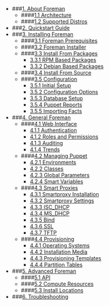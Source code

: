 
* ###[1. About Foreman](#)
    * ####[1.1 Architecture](/manuals/1.0/1.1_architecture.html)
    * ####[1.2 Supported Distros](/manuals/1.0/1.2_distributions.html)
* ###[2. Quickstart Guide](/manuals/1.0/2_quickstart_guide.html)
* ###[3. Installing Foreman](/manuals/1.0/3_installing_foreman.html)
    * ####[3.1 Foreman Prerequisites](/manuals/1.0/3.1_foreman_prerequisites.html)
    * ####[3.2 Foreman Installer](/manuals/1.0/3.2_foreman_installer.html)
    * ####[3.3 Install From Packages](/manuals/1.0/3.3_install_from_packages.html)
        * [3.3.1 RPM Based Packages](/manuals/1.0/3.3.1_rpm_packages.html)
        * [3.3.2 Debian Based Packages](/manuals/1.0/3.3.2_debian_packages.html)
    * ####[3.4 Install From Source](/manuals/1.0/3.4_install_from_source.html)
    * ####[3.5 Configuration](/manuals/1.0/3.5_configuration.html)
        * [3.5.1 Initial Setup](/manuals/1.0/3.5.1_initial_setup.html)
        * [3.5.2 Configuration Options](/manuals/1.0/3.5.2_configuration_options.html)
        * [3.5.3 Database Setup](/manuals/1.0/3.5.3_database_setup.html)
        * [3.5.4 Puppet Reports](/manuals/1.0/3.5.4_puppet_reports.html)
        * [3.5.5 Importing Facts](/manuals/1.0/3.5.5_importing_facts.html)
* ###[4. General Foreman](/manuals/1.0/4_general_foreman.html)
    * ####[4.1 Web Interface](#)
        * [4.1.1 Authentication](/manuals/1.0/4.1.1_authentication.html)
        * [4.1.2 Roles and Permissions](/manuals/1.0/4.1.2_roles_and_permissions.html)
        * [4.1.3 Auditing](#)
        * [4.1.4 Trends](#)
    * ####[4.2 Managing Puppet](#)
        * [4.2.1 Environments](#)
        * [4.2.2 Classes](#)
        * [4.2.3 Global Parameters](#)
        * [4.2.4 Smart Variables](#)
    * ####[4.3 Smart Proxies](/manuals/1.0/4.3_smartproxy.html)
        * [4.3.1 Smartproxy Installation](/manuals/1.0/4.3.1_smartproxy_installation.html)
        * [4.3.2 Smartproxy Settings](/manuals/1.0/4.3.2_smartproxy_settings.html)
        * [4.3.3 ISC_DHCP](/manuals/1.0/4.3.3_isc_dhcp.html)
        * [4.3.4 MS_DHCP](/manuals/1.0/4.3.4_ms_dhcp.html)
        * [4.3.5 Bind](/manuals/1.0/4.3.5_bind.html)
        * [4.3.6 SSL](/manuals/1.0/4.3.6_smartproxy_ssl.html)
        * [4.3.7 TFTP](/manuals/1.0/4.3.7_smartproxy_tftp.html)
    * ####[4.4 Provisioning](#)
        * [4.4.1 Operating Systems](#)
        * [4.4.2 Installation Media](#)
        * [4.4.3 Provisioning Templates](#)
        * [4.4.4 Partition Tables](#)
* ###[5. Advanced Foreman](/manuals/1.0/5_advanced_foreman.html)
    * ####[5.1 API](#)
    * ####[5.2 Compute Resources](#)
    * ####[5.3 Install Locations](#)
* ###[6. Troubleshooting](/manuals/1.0/6_troubleshooting.html)
